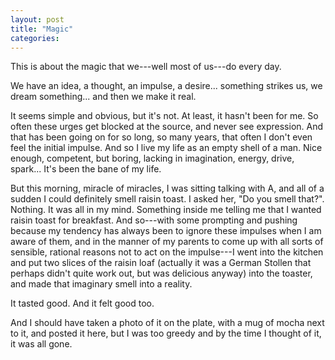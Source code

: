 ```yaml
---
layout: post
title: "Magic"
categories: 
---
```


This is about the magic that we---well most of us---do every day.

We have an idea, a thought, an impulse, a desire... something strikes us, we
dream something... and then we make it real.

It seems simple and obvious, but it's not. At least, it hasn't been for me. So
often these urges get blocked at the source, and never see expression. And that
has been going on for so long, so many years, that often I don't even feel the
initial impulse. And so I live my life as an empty shell of a man. Nice enough,
competent, but boring, lacking in imagination, energy, drive, spark... It's been
the bane of my life.

But this morning, miracle of miracles, I was sitting talking with A, and all of
a sudden I could definitely smell raisin toast. I asked her, "Do you smell
that?". Nothing. It was all in my mind. Something inside me telling me that I
wanted raisin toast for breakfast. And so---with some prompting and pushing
because my tendency has always been to ignore these impulses when I am aware of
them, and in the manner of my parents to come up with all sorts of sensible,
rational reasons not to act on the impulse---I went into the kitchen and put two
slices of the raisin loaf (actually it was a German Stollen that perhaps didn't
quite work out, but was delicious anyway) into the toaster, and made that
imaginary smell into a reality.

It tasted good. And it felt good too.

And I should have taken a photo of it on the plate, with a mug of mocha next to
it, and posted it here, but I was too greedy and by the time I thought of it, it
was all gone.
